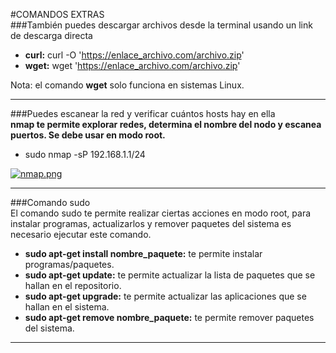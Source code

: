 #COMANDOS EXTRAS  
###También puedes descargar archivos desde la terminal usando un link de descarga directa  
* **curl:** curl -O 'https://enlace_archivo.com/archivo.zip'  
* **wget:** wget 'https://enlace_archivo.com/archivo.zip'  


Nota: el comando **wget** solo funciona en sistemas Linux.
***

###Puedes escanear la red y verificar cuántos hosts hay en ella  
**nmap te permite explorar redes, determina el nombre del nodo y escanea puertos. Se debe usar en modo root.**  
* sudo nmap -sP 192.168.1.1/24  


[![nmap.png](https://s5.postimg.org/h5lx2i8fb/nmap.png)](https://postimg.org/image/qde5j7fhf/)    
***  
###Comando sudo  
El comando sudo te permite realizar ciertas acciones en modo root, para instalar programas, actualizarlos y remover paquetes del sistema es necesario ejecutar este comando.  

* **sudo apt-get install nombre_paquete:** te permite instalar programas/paquetes.  
* **sudo apt-get update:** te permite actualizar la lista de paquetes que se hallan en el repositorio.  
* **sudo apt-get upgrade:** te permite actualizar las aplicaciones que se hallan en el sistema.  
*  **sudo apt-get remove nombre_paquete:** te permite remover paquetes del sistema.  

***
